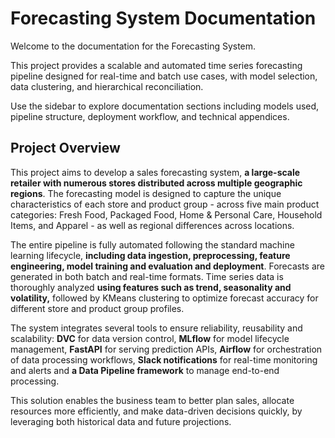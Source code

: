 # Forecasting System Documentation

Welcome to the documentation for the Forecasting System.

This project provides a scalable and automated time series forecasting pipeline designed for real-time and batch use cases, with model selection, data clustering, and hierarchical reconciliation.

Use the sidebar to explore documentation sections including models used, pipeline structure, deployment workflow, and technical appendices.

## Project Overview

This project aims to develop a sales forecasting system, **a large-scale retailer with numerous stores distributed across multiple geographic regions**. The forecasting model is designed to capture the unique characteristics of each store and product group - across five main product categories: Fresh Food, Packaged Food, Home & Personal Care, Household Items, and Apparel - as well as regional differences across locations.

The entire pipeline is fully automated following the standard machine learning lifecycle, **including data ingestion, preprocessing, feature engineering, model training and evaluation and deployment**. Forecasts are generated in both batch and real-time formats. Time series data is thoroughly analyzed **using features such as trend, seasonality and volatility,** followed by KMeans clustering to optimize forecast accuracy for different store and product group profiles.

The system integrates several tools to ensure reliability, reusability and scalability: **DVC** for data version control, **MLflow** for model lifecycle management, **FastAPI** for serving prediction APIs, **Airflow** for orchestration of data processing workflows, **Slack notifications** for real-time monitoring and alerts and **a Data Pipeline framework** to manage end-to-end processing.

This solution enables the business team to better plan sales, allocate resources more efficiently, and make data-driven decisions quickly, by leveraging both historical data and future projections.
